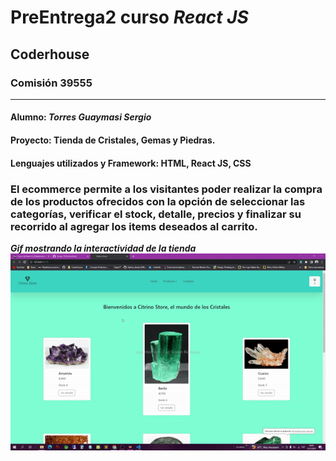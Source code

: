 # PreEntrega2 curso **_React JS_**
## Coderhouse
### Comisión 39555
---
#### Alumno: **_Torres Guaymasi Sergio_**
#### Proyecto: Tienda de Cristales, Gemas y Piedras.
#### Lenguajes utilizados y Framework: HTML, React JS, CSS
### El ecommerce permite a los visitantes poder realizar la compra de los productos ofrecidos con la opción de seleccionar las categorías, verificar el stock, detalle, precios y finalizar su recorrido al agregar los items deseados al carrito.

***_Gif mostrando la interactividad de la tienda_***
![Alt Text](tiendacitrino.gif)